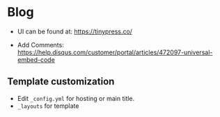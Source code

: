 # Blog

- UI can be found at: https://tinypress.co/

- Add Comments: https://help.disqus.com/customer/portal/articles/472097-universal-embed-code

## Template customization

- Edit `_config.yml` for hosting or main title.
- `_layouts` for template
